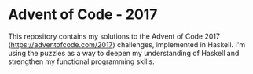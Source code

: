 ﻿# Advent of Code - 2017
This repository contains my solutions to the Advent of Code 2017 (<https://adventofcode.com/2017>) challenges, implemented in Haskell. I'm using the puzzles as a way to deepen my understanding of Haskell and strengthen my functional programming skills.
